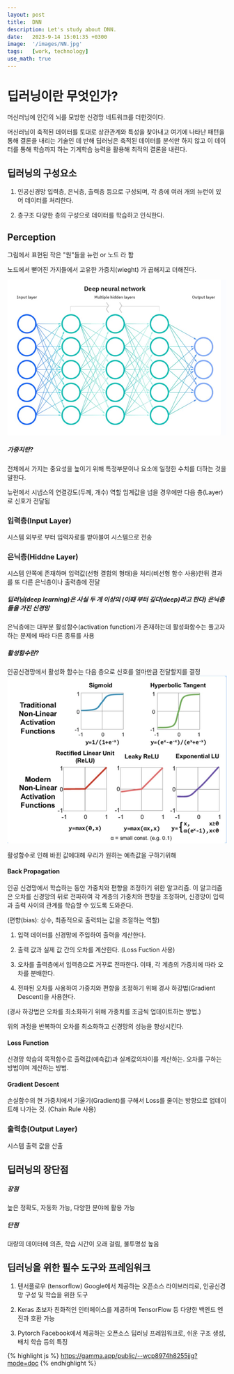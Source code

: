 ```yaml
---
layout: post
title:  DNN
description: Let's study about DNN.
date:   2023-9-14 15:01:35 +0300
image:  '/images/NN.jpg'
tags:   [work, technology]
use_math: true
---
```


# 딥러닝이란 무엇인가?
머신러닝에 인간의 뇌를 모방한 신경망 네트워크를 더한것이다.

머신러닝이 축적된 데이터를 토대로 상관관계와 특성을 찾아내고 여기에 나타난 패턴을 통해 결론을 내리는 기술인 데 반해 딥러닝은 축적된 데이터를 분석만 하지 않고 이 데이터를 통해 학습까지 하는 기계학습 능력을 활용해 최적의 결론을 내린다.

## 딥러닝의 구성요소

1. 인공신경망
입력층, 은닉층, 출력층 등으로 구성되며, 각 층에 여러 개의 뉴런이 있어 데이터를 처리한다.

2. 층구조
다양한 층의 구성으로 데이터를 학습하고 인식한다.

## Perception
그림에서 표현된 작은 "원"들을 뉴런 or 노드 라 함

노드에서 뻗어진 가지들에서 고유한 가중치(wieght) 가 곱해지고 더해진다.

<img src="/images/NN.jpg">

##### 가중치란?

전체에서 가지는 중요성을 높이기 위해 특정부분이나 요소에 일정한 수치를 더하는 것을 말한다.

뉴런에서 시냅스의 연결강도(두께, 개수) 역할
임계값을 넘을 경우에만 다음 층(Layer) 로 신호가 전달됨



### 입력층(Input Layer)
시스템 외부로 부터 입력자료를 받아블여 시스템으로 전송

### 은닉층(Hiddne Layer)
시스템 안쪽에 존재하며 입력값(선형 결합의 형태)을 처리(비선형 함수 사용)한뒤 결과를 또 다른 은닉층이나 출력층에 전달

##### 딥러닝(deep learning)은 사실 두 개 이상의 (이때 부터 깊다(deep)라고 한다) 은닉층들을 가진 신경망
은닉층에는 대부분 활성함수(activation function)가 존재하는데 활성화함수는 풀고자 하는 문제에 따라 다른 종류를 사용

##### 활성함수란?

인공신경망에서 활성화 함수는 다음 층으로 신호를 얼마만큼 전달할지를 결정
<img src="/images/AF.jpg">

활성함수로 인해 바뀐 값에대해 우리가 원하는 예측값을 구하기위해

#### Back Propagation

인공 신경망에서 학습하는 동안 가중치와 편향을 조정하기 위한 알고리즘. 이 알고리즘은 오차를 신경망의 뒤로 전파하여 각 계층의 가중치와 편향을 조정하며, 신경망이 입력과 출력 사이의 관계를 학습할 수 있도록 도와준다.

(편향(bias): 상수, 최종적으로 출력되는 값을 조절하는 역할)

1. 입력 데이터를 신경망에 주입하여 출력을 계산한다.

2. 출력 값과 실제 값 간의 오차를 계산한다. (Loss Fuction 사용)

3. 오차를 출력층에서 입력층으로 거꾸로 전파한다. 이때, 각 계층의 가중치에 따라 오차를 분배한다.

4. 전파된 오차를 사용하여 가중치와 편향을 조정하기 위해 경사 하강법(Gradient Descent)을 사용한다. 

(경사 하강법은 오차를 최소화하기 위해 가중치를 조금씩 업데이트하는 방법.)

위의 과정을 반복하여 오차를 최소화하고 신경망의 성능을 향상시킨다. 

#### Loss Function

신경망 학습의 목적함수로 출력값(예측값)과 실제값의차이를 계산하는. 오차를 구하는 방법이며 계산하는 방법. 

#### Gradient Descent

손실함수의 현 가중치에서 기울기(Gradient)를 구해서 Loss를 줄이는 방향으로 업데이트해 나가는 것. (Chain Rule 사용)

### 출력층(Output Layer)
시스템 출력 값을 산출





## 딥러닝의 장단점
##### 장점 
높은 정확도, 자동화 가능, 다양한 분야에 활용 가능

##### 단점
대량의 데이터에 의존, 학습 시간이 오래 걸림, 불투명성 높음

## 딥러닝을 위한 필수 도구와 프레임워크

1. 텐서플로우 (tensorflow)
Google에서 제공하는 오픈소스 라이브러리로, 인공신경망 구성 및 학습을 위한 도구

2. Keras
초보자 친화적인 인터페이스를 제공하며 TensorFlow 등 다양한 백엔드 엔진과 호환 가능

3. Pytorch
Facebook에서 제공하는 오픈소스 딥러닝 프레임워크로, 쉬운 구조 생성, 배치 학습 등의 특징

{% highlight js %}
https://gamma.app/public/--wcp8974h8255jjg?mode=doc
{% endhighlight %}
